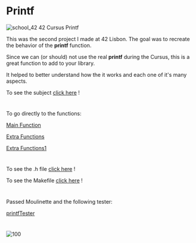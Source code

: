 # Printf
![school_42](https://user-images.githubusercontent.com/94384240/170163573-2e001946-86f1-406b-9959-b0c39a007c0b.jpeg)
42 Cursus Printf

This was the second project I made at 42 Lisbon. The goal was to recreate the behavior of the **printf** function.

Since we can (or should) not use the real **printf** during the Cursus, this is a great function to add to your library.

It helped to better understand how the it works and each one of it's many aspects.

To see the subject [click here](https://github.com/jlebre/printf/blob/main/ft_printf.pdf) !

#

To go directly to the functions:

[Main Function](https://github.com/jlebre/printf/blob/main/ft_printf.c)

[Extra Functions](https://github.com/jlebre/printf/blob/main/func_extra.c)

[Extra Functions1](https://github.com/jlebre/printf/blob/main/func_extra1.c)

#

To see the .h file [click here](https://github.com/jlebre/printf/blob/main/ft_printf.h) !

To see the Makefile [click here](https://github.com/jlebre/printf/blob/main/Makefile) !

#

Passed Moulinette and the following tester:

[printfTester](https://github.com/Tripouille/printfTester)

#

![100](https://user-images.githubusercontent.com/94384240/170165431-9908395e-0389-4a13-a0cc-2593a32a0939.png)
